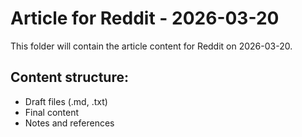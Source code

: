 # Article for Reddit - 2026-03-20

This folder will contain the article content for Reddit on 2026-03-20.

## Content structure:
- Draft files (.md, .txt)
- Final content
- Notes and references
